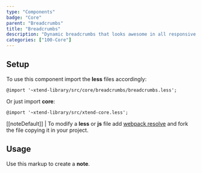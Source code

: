 ```yaml
---
type: "Components"
badge: "Core"
parent: "Breadcrumbs"
title: "Breadcrumbs"
description: "Dynamic breadcrumbs that looks awesome in all responsive breakpoints."
categories: ["100-Core"]
---
```


## Setup

To use this component import the **less** files accordingly:

```less
@import '~xtend-library/src/core/breadcrumbs/breadcrumbs.less';
```

Or just import **core**:

```less
@import '~xtend-library/src/xtend-core.less';
```

[[noteDefault]]
| To modify a **less** or **js** file add [webpack resolve](/introduction/setup#usage-webpack) and fork the file copying it in your project.

## Usage

Use this markup to create a **note**.

<script type="text/plain" class="language-markup">
  <div class="breadcrumbs">
    <div class="container">
      <div class="breadcrumbs-inner">
        <nav class="list">
          <a href="/" class="btn">
            <!-- content -->
          </a>
          <span class="separator separator-slash"></span>
          <a href="/link" class="btn">
            <!-- content -->
          </a>
          <span class="separator separator-slash"></span>
          <div class="btn" disabled>
            <!-- content -->
          </div>
        </nav>
      </div>
      <h1 class="breadcrumbs-title">
        <!-- content -->
      </h1>
    </div>
  </div>
</script>

<demo>
  <demovanilla src="vanilla/components/breadcrumbs/default">
  </demovanilla>
  <demovanilla src="vanilla/components/breadcrumbs/background-title">
  </demovanilla>
</demo>
